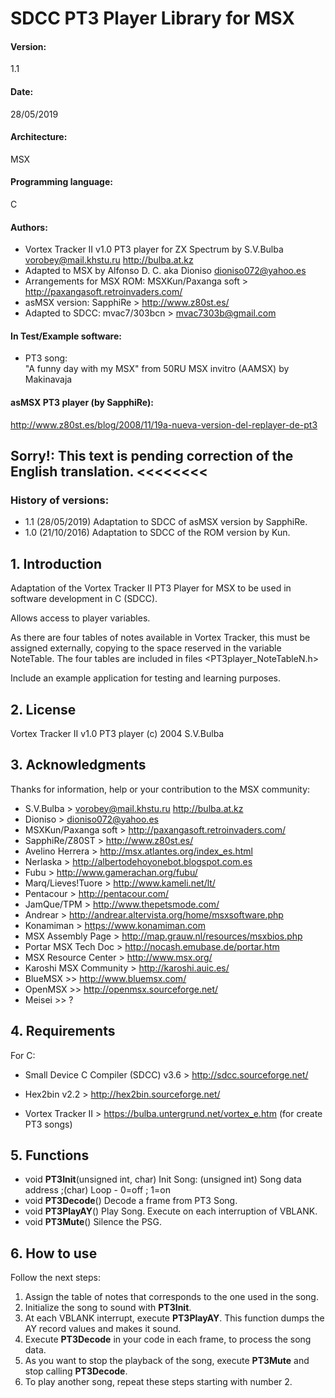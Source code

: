 # SDCC PT3 Player Library for MSX

#### Version: 
1.1

#### Date: 
28/05/2019

#### Architecture: 
MSX

#### Programming language: 
C

#### Authors: 

- Vortex Tracker II v1.0 PT3 player for ZX Spectrum by S.V.Bulba <vorobey@mail.khstu.ru> http://bulba.at.kz
- Adapted to MSX by Alfonso D. C. aka Dioniso <dioniso072@yahoo.es>
- Arrangements for MSX ROM: MSXKun/Paxanga soft > http://paxangasoft.retroinvaders.com/
- asMSX version: SapphiRe > http://www.z80st.es/
- Adapted to SDCC: mvac7/303bcn > <mvac7303b@gmail.com>

#### In Test/Example software:

- PT3 song:  
  "A funny day with my MSX" from 50RU MSX invitro (AAMSX)
  by Makinavaja 


#### asMSX PT3 player (by SapphiRe):        
http://www.z80st.es/blog/2008/11/19a-nueva-version-del-replayer-de-pt3        


## Sorry!: This text is pending correction of the English translation. <<<<<<<<


### History of versions:
- 1.1 (28/05/2019) <current version> Adaptation to SDCC of asMSX version by SapphiRe.
- 1.0 (21/10/2016) Adaptation to SDCC of the ROM version by Kun.


## 1. Introduction

Adaptation of the Vortex Tracker II PT3 Player for MSX to be used in software 
development in C (SDCC). 

Allows access to player variables.

As there are four tables of notes available in Vortex Tracker, this must be 
assigned externally, copying to the space reserved in the variable NoteTable.
The four tables are included in files <PT3player_NoteTableN.h>  

Include an example application for testing and learning purposes.




## 2. License

Vortex Tracker II v1.0 PT3 player (c) 2004 S.V.Bulba



## 3. Acknowledgments
  
Thanks for information, help or your contribution to the MSX community:

* S.V.Bulba > <vorobey@mail.khstu.ru> http://bulba.at.kz
* Dioniso > <dioniso072@yahoo.es>
* MSXKun/Paxanga soft > http://paxangasoft.retroinvaders.com/
* SapphiRe/Z80ST > http://www.z80st.es/
* Avelino Herrera > http://msx.atlantes.org/index_es.html
* Nerlaska > http://albertodehoyonebot.blogspot.com.es
* Fubu > http://www.gamerachan.org/fubu/
* Marq/Lieves!Tuore > http://www.kameli.net/lt/
* Pentacour > http://pentacour.com/
* JamQue/TPM > http://www.thepetsmode.com/
* Andrear > http://andrear.altervista.org/home/msxsoftware.php
* Konamiman > https://www.konamiman.com
* MSX Assembly Page > http://map.grauw.nl/resources/msxbios.php
* Portar MSX Tech Doc > http://nocash.emubase.de/portar.htm
* MSX Resource Center > http://www.msx.org/
* Karoshi MSX Community > http://karoshi.auic.es/
* BlueMSX >> http://www.bluemsx.com/
* OpenMSX >> http://openmsx.sourceforge.net/
* Meisei  >> ?



## 4. Requirements

For C:

* Small Device C Compiler (SDCC) v3.6 > http://sdcc.sourceforge.net/
     
* Hex2bin v2.2 > http://hex2bin.sourceforge.net/

* Vortex Tracker II > https://bulba.untergrund.net/vortex_e.htm
   (for create PT3 songs)



## 5. Functions

* void **PT3Init**(unsigned int, char) Init Song: (unsigned int) Song data address ;(char) Loop - 0=off ; 1=on
* void **PT3Decode**() Decode a frame from PT3 Song.
* void **PT3PlayAY**() Play Song. Execute on each interruption of VBLANK.
* void **PT3Mute**() Silence the PSG.


## 6. How to use

Follow the next steps:

1) Assign the table of notes that corresponds to the one used in the song. 
2) Initialize the song to sound with **PT3Init**.
3) At each VBLANK interrupt, execute **PT3PlayAY**. This function dumps the AY 
record values and makes it sound.
4) Execute **PT3Decode** in your code in each frame, to process the song data.
5) As you want to stop the playback of the song, execute **PT3Mute** and stop 
calling **PT3Decode**.
6) To play another song, repeat these steps starting with number 2.